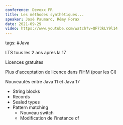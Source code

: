 ```yaml
---
conference: Devoxx FR
title: Les méthodes synthétiques...
speaker: José Paumard, Rémy Forax
date: 2021-09-29
video: https://www.youtube.com/watch?v=QF73kLY9l14
---
```

tags: #Java 

LTS tous les 2 ans après la 17

Licences gratuites

Plus d'acceptation de licence dans l'IHM (pour les CI)

Nouveautés entre Java 11 et Java 17
- String blocks
- Records
- Sealed types
- Pattern matching
	- Nouveau switch
	- Modification de l'instance of



